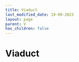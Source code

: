 ```yaml
---
title: Viaduct
last_modified_date: 19-09-2023
layout: page
parent: V
has_children: false
---
```


Viaduct
=======

